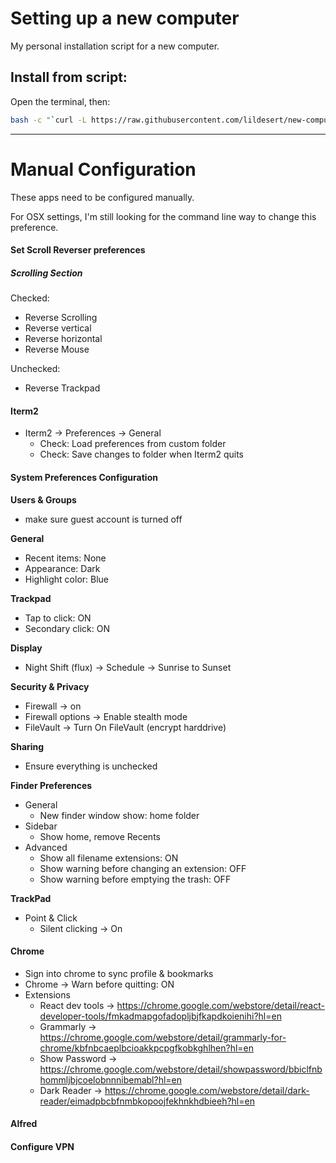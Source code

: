 # Setting up a new computer

My personal installation script for a new computer.

## Install from script:

Open the terminal, then:

```sh
bash -c "`curl -L https://raw.githubusercontent.com/lildesert/new-computer/master/setup.sh`"
```

----


# Manual Configuration

These apps need to be configured manually.

For OSX settings, I'm still looking for the command line way to change this preference.

#### Set Scroll Reverser preferences

##### Scrolling Section

Checked:

- Reverse Scrolling
- Reverse vertical
- Reverse horizontal
- Reverse Mouse

Unchecked:
- Reverse Trackpad

#### Iterm2

* Iterm2 -> Preferences -> General
	* Check: Load preferences from custom folder
	* Check: Save changes to folder when Iterm2 quits

#### System Preferences Configuration

**Users & Groups**

* make sure guest account is turned off

**General**

* Recent items: None
* Appearance: Dark
* Highlight color: Blue

**Trackpad**

* Tap to click: ON
* Secondary click: ON

**Display**

* Night Shift (flux) -> Schedule -> Sunrise to Sunset

**Security & Privacy**

* Firewall -> on
* Firewall options -> Enable stealth mode
* FileVault -> Turn On FileVault (encrypt harddrive)

**Sharing**

* Ensure everything is unchecked

**Finder Preferences**

* General
	* New finder window show: home folder
* Sidebar
	* Show home, remove Recents
* Advanced
	* Show all filename extensions: ON
	* Show warning before changing an extension: OFF
	* Show warning before emptying the trash: OFF

**TrackPad**

* Point & Click
	* Silent clicking -> On

#### Chrome

* Sign into chrome to sync profile & bookmarks
* Chrome -> Warn before quitting: ON
* Extensions
	* React dev tools -> https://chrome.google.com/webstore/detail/react-developer-tools/fmkadmapgofadopljbjfkapdkoienihi?hl=en
	* Grammarly -> https://chrome.google.com/webstore/detail/grammarly-for-chrome/kbfnbcaeplbcioakkpcpgfkobkghlhen?hl=en
	* Show Password -> https://chrome.google.com/webstore/detail/showpassword/bbiclfnbhommljbjcoelobnnnibemabl?hl=en
	* Dark Reader -> https://chrome.google.com/webstore/detail/dark-reader/eimadpbcbfnmbkopoojfekhnkhdbieeh?hl=en

#### Alfred

#### Configure VPN
